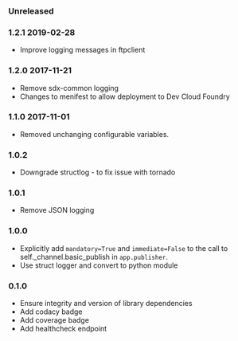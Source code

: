 ### Unreleased

### 1.2.1 2019-02-28
  - Improve logging messages in ftpclient

### 1.2.0 2017-11-21
  - Remove sdx-common logging
  - Changes to menifest to allow deployment to Dev Cloud Foundry

### 1.1.0 2017-11-01
  - Removed unchanging configurable variables.

### 1.0.2
  - Downgrade structlog - to fix issue with tornado

### 1.0.1
  - Remove JSON logging

### 1.0.0
  - Explicitly add `mandatory=True` and `immediate=False` to the call to self._channel.basic_publish in `app.publisher`.
  - Use struct logger and convert to python module

### 0.1.0
  - Ensure integrity and version of library dependencies
  - Add codacy badge
  - Add coverage badge
  - Add healthcheck endpoint
